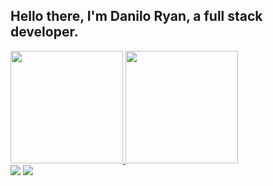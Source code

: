 ## Hello there, I'm Danilo Ryan, a full stack developer.

<div align="">
  <a href="https://github.com/
DanRyan11">
  <img height="180em" src="https://github-readme-stats.vercel.app/api?username=DanRyan11&show_icons=true&theme=dracula&include_all_commits=true&count_private=true"/>
  <img height="180em" src="https://github-readme-stats.vercel.app/api/top-langs/?username=DanRyan11&layout=compact&langs_count=10&theme=dracula"/>
</div>

<div> 
  <a href = "mailto:daniloryanoliveira7@gmail.com"><img src="https://img.shields.io/badge/-Gmail-FF0000?style=for-the-badge&logo=gmail&logoColor=white" target="_blank"></a>
  <a href="https://www.linkedin.com/in/danilo-ryan-oliveira-b75a4a1a1/" target="_blank"><img src="https://img.shields.io/badge/-LinkedIn-%230077B5?style=for-the-badge&logo=linkedin&logoColor=white" target="_blank"></a> 

</div>
